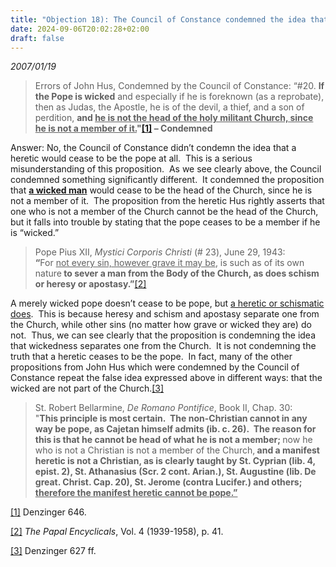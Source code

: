 ```yaml
---
title: "Objection 18): The Council of Constance condemned the idea that a heretic would cease to be the pope."
date: 2024-09-06T20:02:28+02:00
draft: false
---
```



*2007/01/19*

<blockquote>
<p>Errors of John Hus, Condemned by the Council of Constance: “#20. <strong>If the Pope is wicked</strong> and especially if he is foreknown (as a reprobate), then as Judas, the Apostle, he is of the devil, a thief, and a son of perdition, <strong>and <u>he is not the head of the holy militant Church, since he is not a member of it.</u>"<a href="#_edn1" name="_ednref1">[1]</a> – Condemned</strong></p>
</blockquote>
<p>Answer: No, the Council of Constance didn’t condemn the idea that a heretic would cease to be the pope at all.&nbsp; This is a serious misunderstanding of this proposition.&nbsp; As we see clearly above, the Council condemned something significantly different.&nbsp; It condemned the proposition that <strong><u>a wicked man</u></strong> would cease to be the head of the Church, since he is not a member of it.&nbsp; The proposition from the heretic Hus rightly asserts that one who is not a member of the Church cannot be the head of the Church, but it falls into trouble by stating that the pope ceases to be a member if he is “wicked.”</p>
<blockquote>
<p>Pope Pius XII, <em>Mystici Corporis Christi</em> (# 23), June 29, 1943:<br><strong>“</strong>For <u>not every sin, however grave it may be</u>, is such as of its own nature<strong> to sever a man from the Body of the Church, as does schism or heresy or apostasy.”</strong><a href="#_edn2" name="_ednref2">[2]</a></p>
</blockquote>
<p>A merely wicked pope doesn’t cease to be pope, but <u>a heretic or schismatic does</u>.&nbsp; This is because heresy and schism and apostasy separate one from the Church, while other sins (no matter how grave or wicked they are) do not.&nbsp; Thus, we can see clearly that the proposition is condemning the idea that wickedness separates one from the Church.&nbsp; It is not condemning the truth that a heretic ceases to be the pope.&nbsp; In fact, many of the other propositions from John Hus which were condemned by the Council of Constance repeat the false idea expressed above in different ways: that the wicked are not part of the Church.<a href="#_edn3" name="_ednref3">[3]</a></p>
<blockquote>
<p>St. Robert Bellarmine, <em>De Romano Pontifice</em>, Book II, Chap. 30: <br>"<strong>This principle is most certain.&nbsp; The non-Christian cannot in any way be pope, as Cajetan himself admits (ib. c. 26).&nbsp; The reason for this is that he cannot be head of what he is not a member; </strong>now he who is not a Christian is not a member of the Church,<strong> and a manifest heretic is not a Christian, as is clearly taught by St. Cyprian (lib. 4, epist. 2), St. Athanasius (Scr. 2 cont. Arian.), St. Augustine (lib. De great. Christ. Cap. 20), St. Jerome (contra Lucifer.) and others; <u>therefore the manifest heretic cannot be pope.”</u></strong></p>
</blockquote>

<div>
<p><a href="#_ednref1" name="_edn1">[1]</a> Denzinger 646.</p>
</div>
<div>
<p><a href="#_ednref2" name="_edn2">[2]</a> <em>The Papal Encyclicals</em>, Vol. 4 (1939-1958), p. 41.</p>
</div>
<div>
<p><a href="#_ednref3" name="_edn3">[3]</a> Denzinger 627 ff.</p>
</div>
</div>
